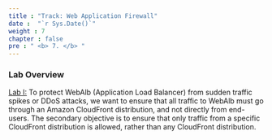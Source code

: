```yaml
---
title : "Track: Web Application Firewall"
date :  "`r Sys.Date()`" 
weight : 7
chapter : false
pre : " <b> 7. </b> "
---
```

### Lab Overview
[Lab I:](7.1-LabI/_index.en.md) To protect WebAlb (Application Load Balancer) from sudden traffic spikes or DDoS attacks, we want to ensure that all traffic to WebAlb must go through an Amazon CloudFront distribution, and not directly from end-users. The secondary objective is to ensure that only traffic from a specific CloudFront distribution is allowed, rather than any CloudFront distribution.